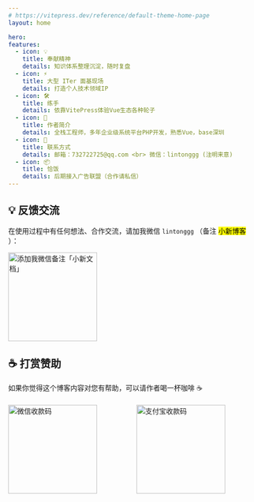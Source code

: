 ```yaml
---
# https://vitepress.dev/reference/default-theme-home-page
layout: home

hero:
features:
  - icon: 💡
    title: 奉献精神
    details: 知识体系整理沉淀，随时复盘
  - icon: ⚡️
    title: 大型 ITer 面基现场
    details: 打造个人技术领域IP
  - icon: 🛠️
    title: 练手
    details: 依靠VitePress体验Vue生态各种轮子
  - icon: 🔩
    title: 作者简介
    details: 全栈工程师，多年企业级系统平台PHP开发，熟悉Vue，base深圳
  - icon: 🔑
    title: 联系方式
    details: 邮箱：732722725@qq.com <br> 微信：lintonggg (注明来意)
  - icon: 📦
    title: 恰饭
    details: 后期接入广告联盟（合作请私信）
---
```


## 💡 反馈交流

在使用过程中有任何想法、合作交流，请加我微信 `lintonggg` （备注 <mark>小新博客</mark> ）：

<img src="/public/微信二维码.jpg" alt="添加我微信备注「小新文档」" style="width: 180px;" />

## ☕️ 打赏赞助

如果你觉得这个博客内容对您有帮助，可以请作者喝一杯咖啡 ☕️

<div class="coffee">
<img src="/public/微信收款码.jpg" alt="微信收款码" style="width: 180px;" />
<img src="/public/支付宝收款码.jpg" alt="支付宝收款码" style="width: 180px;" />
</div>

<style>

/* 彩虹动画 */
:root {
  animation: rainbow 12s linear infinite;
}

@media (min-width: 640px) {
  :root {
    --vp-home-hero-image-filter: blur(56px);
  }
}

@media (min-width: 960px) {
  :root {
    --vp-home-hero-image-filter: blur(68px);
  }
}

.VPFeatures.VPHomeFeatures {
  margin-top: 20px;
}

.coffee {
  display: flex;
  align-items: center;
  margin-top: 20px;

  & > img {
    margin-right: 80px;
  }
}
</style>
